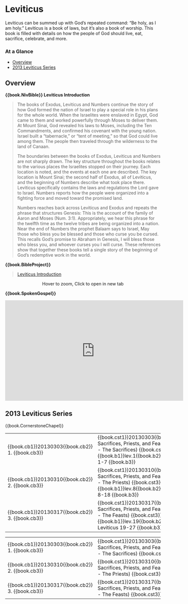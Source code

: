 <script src="fw.js"></script>

# Leviticus

Leviticus can be summed up with God’s repeated command: “Be holy, as I
am holy.” Leviticus is a book of laws, but it’s also a book of
worship. This book is filled with details on how the people of God
should live, eat, sacrifice, celebrate, and more.

### At a Glance

- [Overview](#overview)
- [2013 Leviticus Series](#2013-leviticus-series)


## Overview

**{{book.NivBible}} Leviticus Introduction**

> The books of Exodus, Leviticus and Numbers continue the story of how
> God formed the nation of Israel to play a special role in his plans
> for the whole world. When the Israelites were enslaved in Egypt, God
> came to them and worked powerfully through Moses to deliver them. At
> Mount Sinai, God revealed his laws to Moses, including the Ten
> Commandments, and confirmed his covenant with the young nation. Israel
> built a “tabernacle,” or “tent of meeting,” so that God could live
> among them. The people then traveled through the wilderness to the
> land of Canaan.
> 
> The boundaries between the books of Exodus, Leviticus and Numbers are
> not sharply drawn. The key structure throughout the books relates to
> the various places the Israelites stopped on their journey. Each
> location is noted, and the events at each one are described. The key
> location is Mount Sinai; the second half of Exodus, all of Leviticus,
> and the beginning of Numbers describe what took place there. Leviticus
> specifically contains the laws and regulations the Lord gave to
> Israel. Numbers reports how the people were organized into a fighting
> force and moved toward the promised land.
> 
> Numbers reaches back across Leviticus and Exodus and repeats the
> phrase that structures Genesis: This is the account of the family of
> Aaron and Moses (Num. 3:1). Appropriately, we hear this phrase for the
> twelfth time as the twelve tribes are being organized into a
> nation. Near the end of Numbers the prophet Balaam says to Israel, May
> those who bless you be blessed and those who curse you be cursed. This
> recalls God’s promise to Abraham in Genesis, I will bless those who
> bless you, and whoever curses you I will curse. These references show
> that together these books tell a single story of the beginning of
> God’s redemptive work in the world.


**{{book.BibleProject}}**

> [Leviticus Introduction](https://bibleproject.com/explore/video/leviticus/)

<center>
  <figure>
    <div id="Leviticus_BP"></div>
    <figcaption>Hover to zoom, Click to open in new tab</figcaption>
  </figure>
</center>
<script>
  fw.addZoomableImage('Leviticus_BP', 'Leviticus_BP.png', 75);
</script>


**{{book.SpokenGospel}}**

<p align="center">
  <iframe name="SpokenGospelLeviticusVideo"
          id="SpokenGospelLeviticusVideo"
          width="577"
          height="325"
          src="https://www.youtube.com/embed/9UKwweQFOec"
          frameborder="0"
          allow="accelerometer; autoplay; encrypted-media; gyroscope; picture-in-picture"
          allowfullscreen></iframe>
</p>



## 2013 Leviticus Series

{{book.CornerstoneChapel}}

<!-- MASTER: vertical layout for "cell phone" responsive show/hide -->
<div class="phone">
<table>

<tr><td> {{book.cb1}}20130303{{book.cb2}} 1. {{book.cb3}} </td><td> {{book.cst1}}20130303{{book.cst2}} Sacrifices, Priests, and Feasts (Part 1 - The Sacrifices) {{book.cst3}} <br/> {{book.b1}}lev.1{{book.b2}}  Leviticus 1-7   {{book.b3}} </td><td> 03/03/2013 <br/> {{book.csg1}}20130303.pdf{{book.csg2}} </td>
<tr><td> {{book.cb1}}20130310{{book.cb2}} 2. {{book.cb3}} </td><td> {{book.cst1}}20130310{{book.cst2}} Sacrifices, Priests, and Feasts (Part 2 - The Priests)    {{book.cst3}} <br/> {{book.b1}}lev.8{{book.b2}}  Leviticus 8-18  {{book.b3}} </td><td> 03/10/2013 <br/> {{book.csg1}}20130310.pdf{{book.csg2}} </td>
<tr><td> {{book.cb1}}20130317{{book.cb2}} 3. {{book.cb3}} </td><td> {{book.cst1}}20130317{{book.cst2}} Sacrifices, Priests, and Feasts (Part 3 - The Feasts)     {{book.cst3}} <br/> {{book.b1}}lev.19{{book.b2}} Leviticus 19-27 {{book.b3}} </td><td> 03/17/2013 <br/> {{book.csg1}}20130317.pdf{{book.csg2}} </td>

</table>
</div>

<!-- COPY: horizontal layout for "desktop/tablet" responsive show/hide (simply add 2 columns to header and replace TWO FROM <br/> TO </td><td> -->
<div class="desktop">
<table>

<tr><td> {{book.cb1}}20130303{{book.cb2}} 1. {{book.cb3}} </td><td> {{book.cst1}}20130303{{book.cst2}} Sacrifices, Priests, and Feasts (Part 1 - The Sacrifices) {{book.cst3}} </td><td> {{book.b1}}lev.1{{book.b2}}  Leviticus 1-7   {{book.b3}} </td><td> 03/03/2013 </td><td> {{book.csg1}}20130303.pdf{{book.csg2}} </td>
<tr><td> {{book.cb1}}20130310{{book.cb2}} 2. {{book.cb3}} </td><td> {{book.cst1}}20130310{{book.cst2}} Sacrifices, Priests, and Feasts (Part 2 - The Priests)    {{book.cst3}} </td><td> {{book.b1}}lev.8{{book.b2}}  Leviticus 8-18  {{book.b3}} </td><td> 03/10/2013 </td><td> {{book.csg1}}20130310.pdf{{book.csg2}} </td>
<tr><td> {{book.cb1}}20130317{{book.cb2}} 3. {{book.cb3}} </td><td> {{book.cst1}}20130317{{book.cst2}} Sacrifices, Priests, and Feasts (Part 3 - The Feasts)     {{book.cst3}} </td><td> {{book.b1}}lev.19{{book.b2}} Leviticus 19-27 {{book.b3}} </td><td> 03/17/2013 </td><td> {{book.csg1}}20130317.pdf{{book.csg2}} </td>

</table>
</div>
